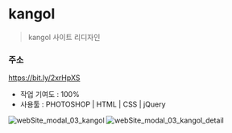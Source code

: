 # kangol
> kangol 사이트 리디자인

### 주소
https://bit.ly/2xrHpXS

- 작업 기여도 : 100%
- 사용툴 : PHOTOSHOP  |  HTML  |  CSS  |  jQuery

![webSite_modal_03_kangol](https://user-images.githubusercontent.com/63491326/117768930-0d0c7900-b26e-11eb-93e0-1e43bfc7d569.png)
![webSite_modal_03_kangol_detail](https://user-images.githubusercontent.com/63491326/117768937-0ed63c80-b26e-11eb-9843-1bfc80df268c.jpg)
